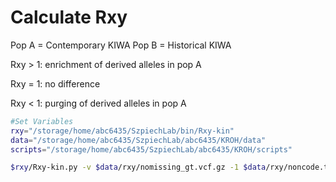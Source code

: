# Calculate Rxy

Pop A = Contemporary KIWA
Pop B = Historical KIWA

Rxy > 1: enrichment of derived alleles in pop A

Rxy = 1: no difference

Rxy < 1: purging of derived alleles in pop A

```bash
#Set Variables
rxy="/storage/home/abc6435/SzpiechLab/bin/Rxy-kin"
data="/storage/home/abc6435/SzpiechLab/abc6435/KROH/data"
scripts="/storage/home/abc6435/SzpiechLab/abc6435/KROH/scripts"

$rxy/Rxy-kin.py -v $data/rxy/nomissing_gt.vcf.gz -1 $data/rxy/noncode.txt -2 $data/rxy/intergenic_v2_sorted.txt -A $data/rxy/pop_A.txt -B $data/rxy/pop_B.txt